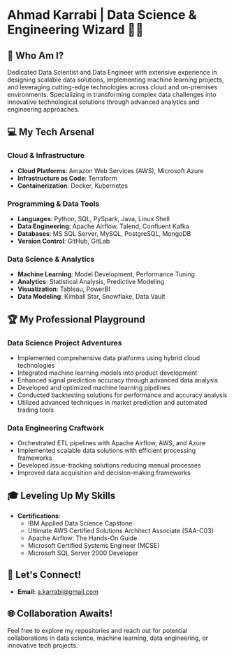 # Ahmad Karrabi | Data Science & Engineering Wizard 🧙‍♂️

## 🚀 Who Am I? 

Dedicated Data Scientist and Data Engineer with extensive experience in designing scalable data solutions, implementing machine learning projects, and leveraging cutting-edge technologies across cloud and on-premises environments. Specializing in transforming complex data challenges into innovative technological solutions through advanced analytics and engineering approaches.

## 💻 My Tech Arsenal

### Cloud & Infrastructure
- **Cloud Platforms**: Amazon Web Services (AWS), Microsoft Azure
- **Infrastructure as Code**: Terraform
- **Containerization**: Docker, Kubernetes

### Programming & Data Tools
- **Languages**: Python, SQL, PySpark, Java, Linux Shell
- **Data Engineering**: Apache Airflow, Talend, Confluent Kafka
- **Databases**: MS SQL Server, MySQL, PostgreSQL, MongoDB
- **Version Control**: GitHub, GitLab

### Data Science & Analytics
- **Machine Learning**: Model Development, Performance Tuning
- **Analytics**: Statistical Analysis, Predictive Modeling
- **Visualization**: Tableau, PowerBI
- **Data Modeling**: Kimball Star, Snowflake, Data Vault

## 🏆 My Professional Playground

### Data Science Project Adventures
- Implemented comprehensive data platforms using hybrid cloud technologies
- Integrated machine learning models into product development
- Enhanced signal prediction accuracy through advanced data analysis
- Developed and optimized machine learning pipelines
- Conducted backtesting solutions for performance and accuracy analysis
- Utilized advanced techniques in market prediction and automated trading tools

### Data Engineering Craftwork
- Orchestrated ETL pipelines with Apache Airflow, AWS, and Azure
- Implemented scalable data solutions with efficient processing frameworks
- Developed issue-tracking solutions reducing manual processes
- Improved data acquisition and decision-making frameworks

## 🎓 Leveling Up My Skills

- **Certifications**:
  - IBM Applied Data Science Capstone
  - Ultimate AWS Certified Solutions Architect Associate (SAA-C03)
  - Apache Airflow: The Hands-On Guide
  - Microsoft Certified Systems Engineer (MCSE)
  - Microsoft SQL Server 2000 Developer

## 📧 Let's Connect!

- **Email**: a.karrabi@gmail.com

## 🌐 Collaboration Awaits!

Feel free to explore my repositories and reach out for potential collaborations in data science, machine learning, data engineering, or innovative tech projects.
